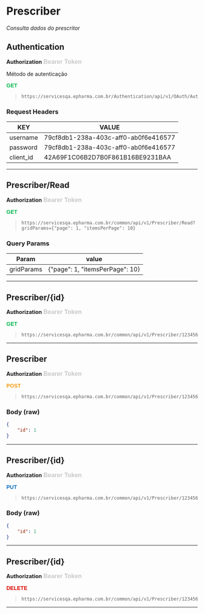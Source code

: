 # Prescriber
_Consulta dados do prescritor_

## Authentication
**Authorization** <span style="
  color: rgb(200 200 200);
  font-weight: 600;
  font-family: Arial;
  font-size: 12pt;">Bearer Token</span>

Método de autenticação

**<span style="color: #04b74c;font-weight: 600;font-family: Arial;">GET</span>**
>```
>https://servicesqa.epharma.com.br/Authentication/api/v1/OAuth/Authenticate
>```
### Request Headers
|KEY|VALUE|
|---|---|
|username|79cf8db1-238a-403c-aff0-ab0f6e416577|
|password|79cf8db1-238a-403c-aff0-ab0f6e416577|
|client_id|42A69F1C06B2D7B0F861B16BE9231BAA|

--------------------------------------------------------------


## Prescriber/Read
**Authorization** <span style="
  color: rgb(200 200 200);
  font-weight: 600;
  font-family: Arial;
  font-size: 12pt;">Bearer Token</span>



**<span style="color: #04b74c;font-weight: 600;font-family: Arial;">GET</span>**
>```
>https://servicesqa.epharma.com.br/common/api/v1/Prescriber/Read?gridParams={"page": 1, "itemsPerPage": 10}
>```
### Query Params

|Param|value|
|---|---|
|gridParams|{"page": 1, "itemsPerPage": 10}|



--------------------------------------------------------------


## Prescriber/{id}
**Authorization** <span style="
  color: rgb(200 200 200);
  font-weight: 600;
  font-family: Arial;
  font-size: 12pt;">Bearer Token</span>



**<span style="color: #04b74c;font-weight: 600;font-family: Arial;">GET</span>**
>```
>https://servicesqa.epharma.com.br/common/api/v1/Prescriber/123456
>```

--------------------------------------------------------------


## Prescriber
**Authorization** <span style="
  color: rgb(200 200 200);
  font-weight: 600;
  font-family: Arial;
  font-size: 12pt;">Bearer Token</span>



**<span style="color: #f59a12;font-weight: 600;font-family: Arial;">POST</span>**
>```
>https://servicesqa.epharma.com.br/common/api/v1/Prescriber/123456
>```
### Body (**raw**)

```json
{
    "id": 1
}
```


--------------------------------------------------------------


## Prescriber/{id}
**Authorization** <span style="
  color: rgb(200 200 200);
  font-weight: 600;
  font-family: Arial;
  font-size: 12pt;">Bearer Token</span>



**<span style="color: #106ebe;font-weight: 600;font-family: Arial;">PUT</span>**
>```
>https://servicesqa.epharma.com.br/common/api/v1/Prescriber/123456
>```
### Body (**raw**)

```json
{
    "id": 1
}
```


--------------------------------------------------------------


## Prescriber/{id}
**Authorization** <span style="
  color: rgb(200 200 200);
  font-weight: 600;
  font-family: Arial;
  font-size: 12pt;">Bearer Token</span>



**<span style="color: #da0a00;font-weight: 600;font-family: Arial;">DELETE</span>**
>```
>https://servicesqa.epharma.com.br/common/api/v1/Prescriber/123456
>```

--------------------------------------------------------------

